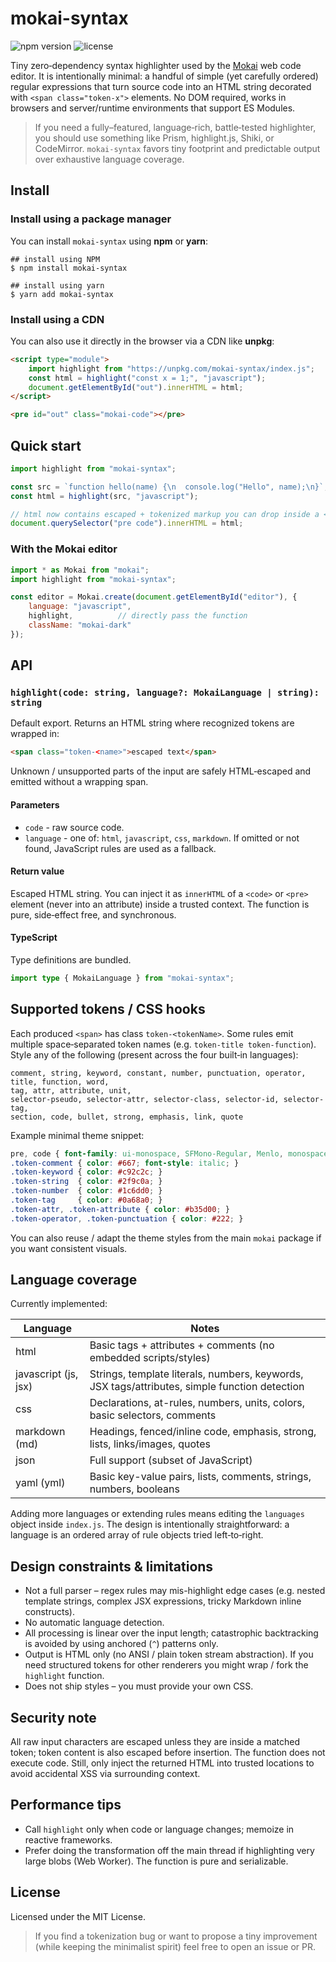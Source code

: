# mokai-syntax

![npm version](https://badgen.net/npm/v/mokai-syntax?labelColor=1d2734&color=21bf81)
![license](https://badgen.net/github/license/jmjuanes/mokai?labelColor=1d2734&color=21bf81)

Tiny zero‑dependency syntax highlighter used by the [Mokai](https://github.com/jmjuanes/mokai) web code editor. It is intentionally minimal: a handful of simple (yet carefully ordered) regular expressions that turn source code into an HTML string decorated with `<span class="token-x">` elements. No DOM required, works in browsers and server/runtime environments that support ES Modules.

> If you need a fully–featured, language‑rich, battle‑tested highlighter, you should use something like Prism, highlight.js, Shiki, or CodeMirror. `mokai-syntax` favors tiny footprint and predictable output over exhaustive language coverage.

## Install

### Install using a package manager

You can install `mokai-syntax` using **npm** or **yarn**:

```
## install using NPM
$ npm install mokai-syntax

## install using yarn
$ yarn add mokai-syntax
```

### Install using a CDN

You can also use it directly in the browser via a CDN like **unpkg**:

```html
<script type="module">
	import highlight from "https://unpkg.com/mokai-syntax/index.js";
	const html = highlight("const x = 1;", "javascript");
	document.getElementById("out").innerHTML = html;
</script>

<pre id="out" class="mokai-code"></pre>
```

## Quick start

```js
import highlight from "mokai-syntax";

const src = `function hello(name) {\n  console.log("Hello", name);\n}`;
const html = highlight(src, "javascript");

// html now contains escaped + tokenized markup you can drop inside a <pre><code>
document.querySelector("pre code").innerHTML = html;
```

### With the Mokai editor

```js
import * as Mokai from "mokai";
import highlight from "mokai-syntax";

const editor = Mokai.create(document.getElementById("editor"), {
	language: "javascript",
	highlight,          // directly pass the function
	className: "mokai-dark"
});
```

## API

### `highlight(code: string, language?: MokaiLanguage | string): string`

Default export. Returns an HTML string where recognized tokens are wrapped in:

```html
<span class="token-<name>">escaped text</span>
```

Unknown / unsupported parts of the input are safely HTML‑escaped and emitted without a wrapping span.

#### Parameters

* `code` - raw source code.
* `language` - one of: `html`, `javascript`, `css`, `markdown`. If omitted or not found, JavaScript rules are used as a fallback.

#### Return value

Escaped HTML string. You can inject it as `innerHTML` of a `<code>` or `<pre>` element (never into an attribute) inside a trusted context. The function is pure, side‑effect free, and synchronous.

#### TypeScript

Type definitions are bundled.

```ts
import type { MokaiLanguage } from "mokai-syntax";
```

## Supported tokens / CSS hooks

Each produced `<span>` has class `token-<tokenName>`. Some rules emit multiple space‑separated token names (e.g. `token-title token-function`). Style any of the following (present across the four built‑in languages):

```
comment, string, keyword, constant, number, punctuation, operator,
title, function, word,
tag, attr, attribute, unit,
selector-pseudo, selector-attr, selector-class, selector-id, selector-tag,
section, code, bullet, strong, emphasis, link, quote
```

Example minimal theme snippet:

```css
pre, code { font-family: ui-monospace, SFMono-Regular, Menlo, monospace; }
.token-comment { color: #667; font-style: italic; }
.token-keyword { color: #c92c2c; }
.token-string  { color: #2f9c0a; }
.token-number  { color: #1c6dd0; }
.token-tag     { color: #0a68a0; }
.token-attr, .token-attribute { color: #b35d00; }
.token-operator, .token-punctuation { color: #222; }
```

You can also reuse / adapt the theme styles from the main `mokai` package if you want consistent visuals.

## Language coverage

Currently implemented:

| Language    | Notes |
|-------------|-------|
| html        | Basic tags + attributes + comments (no embedded scripts/styles) |
| javascript (js, jsx) | Strings, template literals, numbers, keywords, JSX tags/attributes, simple function detection |
| css         | Declarations, at-rules, numbers, units, colors, basic selectors, comments |
| markdown (md) | Headings, fenced/inline code, emphasis, strong, lists, links/images, quotes |
| json        | Full support (subset of JavaScript) |
| yaml (yml)  | Basic key-value pairs, lists, comments, strings, numbers, booleans |

Adding more languages or extending rules means editing the `languages` object inside `index.js`. The design is intentionally straightforward: a language is an ordered array of rule objects tried left‑to‑right.

## Design constraints & limitations

* Not a full parser – regex rules may mis-highlight edge cases (e.g. nested template strings, complex JSX expressions, tricky Markdown inline constructs).
* No automatic language detection.
* All processing is linear over the input length; catastrophic backtracking is avoided by using anchored (`^`) patterns only.
* Output is HTML only (no ANSI / plain token stream abstraction). If you need structured tokens for other renderers you might wrap / fork the `highlight` function.
* Does not ship styles – you must provide your own CSS.

## Security note

All raw input characters are escaped unless they are inside a matched token; token content is also escaped before insertion. The function does not execute code. Still, only inject the returned HTML into trusted locations to avoid accidental XSS via surrounding context.

## Performance tips

* Call `highlight` only when code or language changes; memoize in reactive frameworks.
* Prefer doing the transformation off the main thread if highlighting very large blobs (Web Worker). The function is pure and serializable.

## License

Licensed under the MIT License.

> If you find a tokenization bug or want to propose a tiny improvement (while keeping the minimalist spirit) feel free to open an issue or PR.
